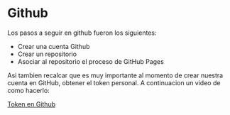 # **Github**

Los pasos a seguir en github fueron los siguientes: 

* Crear una cuenta Github 
* Crear un repositorio 
* Asociar al repositorio el proceso de GitHub Pages

Asi tambien recalcar que es muy importante al momento de crear nuestra cuenta en GitHub, obtener el token personal. A continuacion un video de como hacerlo: 

[Token en Github](https://www.youtube.com/watch?v=Nl4qwzXydQ0)

